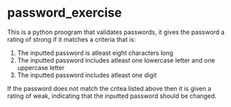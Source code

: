# password_exercise

This is a python proogram that validates passwords, it gives the password a rating of strong if it matches a criteria that is:

1. The inputted password is atleast eight characters long
2. The inputted password includes atleast one lowercase letter and one uppercase letter
3. The inputted password includes atleast one digit

If the password does not match the critea listed above then it is given a rating of weak, indicating that the inputted password should be changed.
